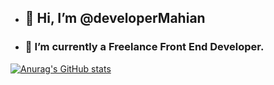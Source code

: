 - ## 👋 Hi, I’m @developerMahian
- ### 🌱 I’m currently a Freelance Front End Developer.

[![Anurag's GitHub stats](https://github-readme-stats.vercel.app/api?username=developerMahian)](https://github.com/anuraghazra/github-readme-stats)
